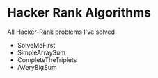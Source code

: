 # Hacker Rank Algorithms
All Hacker-Rank problems I've solved

- SolveMeFirst
- SimpleArraySum
- CompleteTheTriplets
- AVeryBigSum
